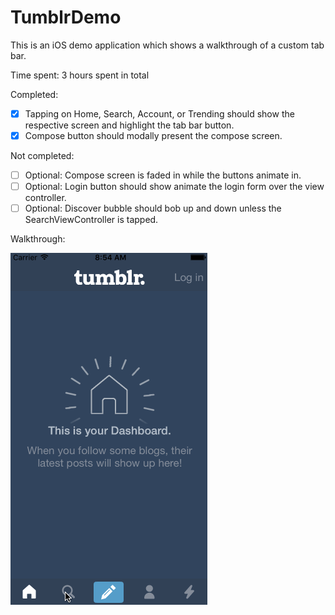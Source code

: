 # TumblrDemo

This is an iOS demo application which shows a walkthrough of a custom tab bar.

Time spent: 3 hours spent in total

Completed:

* [x] Tapping on Home, Search, Account, or Trending should show the respective screen and highlight the tab bar button.
* [x] Compose button should modally present the compose screen.

Not completed:

* [ ] Optional: Compose screen is faded in while the buttons animate in.
* [ ] Optional: Login button should show animate the login form over the view controller.
* [ ] Optional: Discover bubble should bob up and down unless the SearchViewController is tapped.

Walkthrough:

![Video Walkthrough](TumblrDemo.gif)


